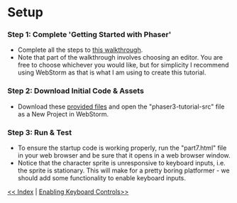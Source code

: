 # Setup

### Step 1: Complete 'Getting Started with Phaser'
- Complete all the steps to [this walkthrough](https://phaser.io/tutorials/getting-started-phaser3).
- Note that part of the walkthrough involves choosing an editor. You are free to choose whichever you would like, but for simplicity I recommend using WebStorm as that is what I am using to create this tutorial.


### Step 2: Download Initial Code & Assets
- Download these [provided files](./assets.zip) and open the "phaser3-tutorial-src" file as a New Project in WebStorm.


### Step 3: Run & Test
- To ensure the startup code is working properly, run the "part7.html" file in your web browser and be sure that it opens in a web browser window.
- Notice that the character sprite is unresponsive to keyboard inputs, i.e. the sprite is stationary. This will make for a pretty boring platformer - we should add some functionality to enable keyboard inputs. 


[<< Index](./index.md) | [Enabling Keyboard Controls>>](./keyboard_controls.md)
